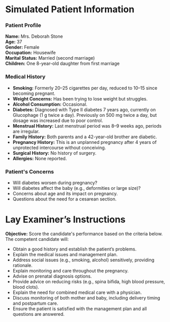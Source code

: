 # Simulated Patient Information

### Patient Profile

**Name:** Mrs. Deborah Stone  
**Age:** 37  
**Gender:** Female  
**Occupation:** Housewife  
**Marital Status:** Married (second marriage)  
**Children:** One 8-year-old daughter from first marriage

### Medical History

- **Smoking:** Formerly 20–25 cigarettes per day, reduced to 10–15 since becoming pregnant.
- **Weight Concerns:** Has been trying to lose weight but struggles.
- **Alcohol Consumption:** Occasional.
- **Diabetes:** Diagnosed with Type II diabetes 7 years ago, currently on Glucophage (1 g twice a day). Previously on 500 mg twice a day, but dosage was increased due to poor control.
- **Menstrual History:** Last menstrual period was 8–9 weeks ago, periods are irregular.
- **Family History:** Both parents and a 42-year-old brother are diabetic.
- **Pregnancy History:** This is an unplanned pregnancy after 4 years of unprotected intercourse without conceiving.
- **Surgical History:** No history of surgery.
- **Allergies:** None reported.

### Patient's Concerns

- Will diabetes worsen during pregnancy?
- Will diabetes affect the baby (e.g., deformities or large size)?
- Concerns about age and its impact on pregnancy.
- Questions about the need for a cesarean section.



# Lay Examiner’s Instructions

**Objective:** Score the candidate's performance based on the criteria below. The competent candidate will:

- Obtain a good history and establish the patient’s problems.
- Explain the medical issues and management plan.
- Address social issues (e.g., smoking, alcohol) sensitively, providing rationale.
- Explain monitoring and care throughout the pregnancy.
- Advise on prenatal diagnosis options.
- Provide advice on reducing risks (e.g., spina bifida, high blood pressure, blood clots).
- Explain the need for combined medical care with a physician.
- Discuss monitoring of both mother and baby, including delivery timing and postpartum care.
- Ensure the patient is satisfied with the management plan and all questions are answered.
